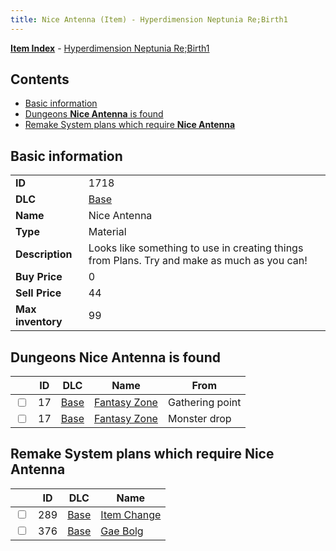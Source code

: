 ```yaml
---
title: Nice Antenna (Item) - Hyperdimension Neptunia Re;Birth1
---
```


[**Item Index**](/neptunia/rb1/item/index.html) - [Hyperdimension Neptunia Re;Birth1](/neptunia/rb1)

## Contents

- [Basic information](#basic-information)
- [Dungeons **Nice Antenna** is found](#dungeons-nice-antenna-is-found)
- [Remake System plans which require **Nice Antenna**](#remake-system-plans-which-require-nice-antenna)

## Basic information

|   |   |
| -- | -- |
| **ID** | 1718 |
| **DLC** | [Base](/neptunia/rb1/dlc/1-base.html) |
| **Name** | Nice Antenna |
| **Type** | Material |
| **Description** | Looks like something to use in creating things from Plans. Try and make as much as you can! |
| **Buy Price** | 0 |
| **Sell Price** | 44 |
| **Max inventory** | 99 |


## Dungeons **Nice Antenna** is found

|    | ID | DLC | Name | From |
| -- | -- | --- | ---- | ---- |
| <input type="checkbox" id="rb1-dungeon-1-17" class="trackbox" /> | 17 | [Base](/neptunia/rb1/dlc/1-base.html) | [Fantasy Zone](/neptunia/rb1/dungeon/1-17-fantasy-zone.html) | Gathering point |
| <input type="checkbox" id="rb1-dungeon-1-17" class="trackbox" /> | 17 | [Base](/neptunia/rb1/dlc/1-base.html) | [Fantasy Zone](/neptunia/rb1/dungeon/1-17-fantasy-zone.html) | Monster drop |


## Remake System plans which require **Nice Antenna**

|    | ID | DLC | Name |
| -- | -- | --- | ---- |
| <input type="checkbox" id="rb1-quest-1-289" class="trackbox" /> | 289 | [Base](/neptunia/rb1/dlc/1-base.html) | [Item Change](/neptunia/rb1/quest/1-289-item-change.html) |
| <input type="checkbox" id="rb1-quest-1-376" class="trackbox" /> | 376 | [Base](/neptunia/rb1/dlc/1-base.html) | [Gae Bolg](/neptunia/rb1/quest/1-376-gae-bolg.html) |

